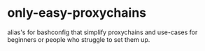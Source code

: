 # only-easy-proxychains
alias's for bashconfig that simplify proxychains and use-cases for beginners or people who struggle to set them up. 
